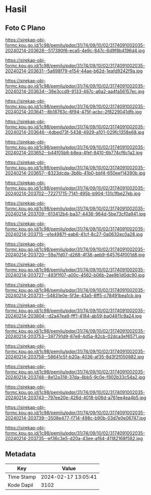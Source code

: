 # Hasil

## Foto C Plano

https://sirekap-obj-formc.kpu.go.id/1c98/pemilu/pdpr/31/74/09/10/02/3174091002035-20240214-203628--517390f6-eca5-4e9c-847c-6d9f8b4196d4.jpg

https://sirekap-obj-formc.kpu.go.id/1c98/pemilu/pdpr/31/74/09/10/02/3174091002035-20240214-203631--5a698f79-e154-44ae-b62d-1eafd9242f9a.jpg

https://sirekap-obj-formc.kpu.go.id/1c98/pemilu/pdpr/31/74/09/10/02/3174091002035-20240214-203634--38e3ccd9-9133-467c-a6a2-aa4fa56157ec.jpg

https://sirekap-obj-formc.kpu.go.id/1c98/pemilu/pdpr/31/74/09/10/02/3174091002035-20240214-203641--8b18763c-6f94-475f-acbc-2f8229041dfb.jpg

https://sirekap-obj-formc.kpu.go.id/1c98/pemilu/pdpr/31/74/09/10/02/3174091002035-20240214-203646--4dbed73f-5438-4929-a101-029fc1358e68.jpg

https://sirekap-obj-formc.kpu.go.id/1c98/pemilu/pdpr/31/74/09/10/02/3174091002035-20240214-203652--b44f05b8-b8ea-4fef-8410-6b774cf6c1a2.jpg

https://sirekap-obj-formc.kpu.go.id/1c98/pemilu/pdpr/31/74/09/10/02/3174091002035-20240214-203657--8323dcda-3b6b-41b0-bbf4-650eef14390b.jpg

https://sirekap-obj-formc.kpu.go.id/1c98/pemilu/pdpr/31/74/09/10/02/3174091002035-20240214-203702--72271715-7141-495b-b904-131c1fbe27eb.jpg

https://sirekap-obj-formc.kpu.go.id/1c98/pemilu/pdpr/31/74/09/10/02/3174091002035-20240214-203709--613412b4-ba37-4436-964d-5be73cf0a941.jpg

https://sirekap-obj-formc.kpu.go.id/1c98/pemilu/pdpr/31/74/09/10/02/3174091002035-20240214-203715--e1e4987f-eab6-41cf-8c27-0a0632ec0a28.jpg

https://sirekap-obj-formc.kpu.go.id/1c98/pemilu/pdpr/31/74/09/10/02/3174091002035-20240214-203720--59a7fd07-d268-4f38-aeb9-645764f001d8.jpg

https://sirekap-obj-formc.kpu.go.id/1c98/pemilu/pdpr/31/74/09/10/02/3174091002035-20240214-203727--483f1f07-a00c-4562-b06b-2ae9b1d0dc90.jpg

https://sirekap-obj-formc.kpu.go.id/1c98/pemilu/pdpr/31/74/09/10/02/3174091002035-20240214-203731--54831e0e-5f3e-43a5-8ff5-c78491bea1cb.jpg

https://sirekap-obj-formc.kpu.go.id/1c98/pemilu/pdpr/31/74/09/10/02/3174091002035-20240214-203804--d2a47ea9-fff1-4184-ab59-ba04811c9a24.jpg

https://sirekap-obj-formc.kpu.go.id/1c98/pemilu/pdpr/31/74/09/10/02/3174091002035-20240214-203753--397791d9-87e8-4d5a-82cb-02dca3ef6571.jpg

https://sirekap-obj-formc.kpu.go.id/1c98/pemilu/pdpr/31/74/09/10/02/3174091002035-20240214-203758--58641c5f-b20a-4036-af35-8d3f2f050882.jpg

https://sirekap-obj-formc.kpu.go.id/1c98/pemilu/pdpr/31/74/09/10/02/3174091002035-20240214-203748--8e12a318-37da-4bb5-9c0e-f902b33c54a2.jpg

https://sirekap-obj-formc.kpu.go.id/1c98/pemilu/pdpr/31/74/09/10/02/3174091002035-20240214-203743--797ee20e-426d-4018-b06d-a761ee4ea4b5.jpg

https://sirekap-obj-formc.kpu.go.id/1c98/pemilu/pdpr/31/74/09/10/02/3174091002035-20240214-203739--3508e477-f714-498c-b90b-03d7e0e06747.jpg

https://sirekap-obj-formc.kpu.go.id/1c98/pemilu/pdpr/31/74/09/10/02/3174091002035-20240214-203735--ef36c3e5-d20a-43ee-af84-41182168f582.jpg


## Metadata

| Key        | Value               |
| ---------- | ------------------- |
| Time Stamp | 2024-02-17 13:05:41 |
| Kode Dapil | 3102                |



